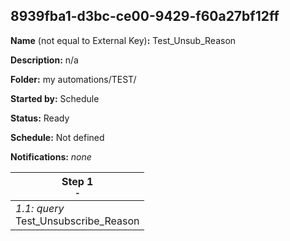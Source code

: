 ## 8939fba1-d3bc-ce00-9429-f60a27bf12ff

**Name** (not equal to External Key)**:** Test_Unsub_Reason

**Description:** n/a

**Folder:** my automations/TEST/

**Started by:** Schedule

**Status:** Ready

**Schedule:** Not defined

**Notifications:** _none_


| Step 1<br>_<small>-</small>_ |
| --- |
| _1.1: query_<br>Test_Unsubscribe_Reason |
